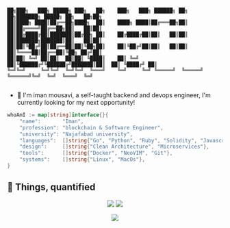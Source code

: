 ```
██╗███╗   ███╗ █████╗ ███╗   ██╗    ███╗   ███╗ ██████╗ ██╗   ██╗███████╗ █████╗ ██╗   ██╗██╗
██║████╗ ████║██╔══██╗████╗  ██║    ████╗ ████║██╔═══██╗██║   ██║██╔════╝██╔══██╗██║   ██║██║
██║██╔████╔██║███████║██╔██╗ ██║    ██╔████╔██║██║   ██║██║   ██║███████╗███████║██║   ██║██║
██║██║╚██╔╝██║██╔══██║██║╚██╗██║    ██║╚██╔╝██║██║   ██║██║   ██║╚════██║██╔══██║╚██╗ ██╔╝██║
██║██║ ╚═╝ ██║██║  ██║██║ ╚████║    ██║ ╚═╝ ██║╚██████╔╝╚██████╔╝███████║██║  ██║ ╚████╔╝ ██║
╚═╝╚═╝     ╚═╝╚═╝  ╚═╝╚═╝  ╚═══╝    ╚═╝     ╚═╝ ╚═════╝  ╚═════╝ ╚══════╝╚═╝  ╚═╝  ╚═══╝  ╚═╝
                                                                                             
```

- 👋 I'm iman mousavi, a self-taught backend and devops engineer, I'm currently looking for my next opportunity!

```go
whoAmI := map[string]interface{}{
	"name":       "Iman",
	"profession": "blockchain & Software Engineer",
	"university": "Najafabad university",
	"languages":  []string{"Go", "Python", "Ruby", "Solidity", "Javascript"},
	"design":     []string{"Clean Architecture", "Microservices"},
	"tools":      []string{"Docker", "NeoVIM", "Git"},
	"systems":    []string{"Linux", "MacOs"},
}
```
## 🧮 Things, quantified

<p align = "center">
  <img src="https://github-readme-stats.vercel.app/api?username=mohammadne&show_icons=true&theme=radical&line_height=40">
  <img src="https://github-readme-stats.vercel.app/api/top-langs/?username=mohammadne&theme=radical">
</p>

<!-- <p align = "center">
  <img src="https://activity-graph.herokuapp.com/graph?username=mohammadne&theme=redical">
</p> -->

<p align = "center">
  <img src="https://github-readme-streak-stats.herokuapp.com/?user=mohammadne&show_icons=true&theme=radical"/>
</p>
